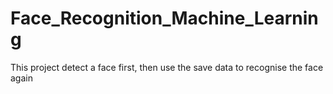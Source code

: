 # Face_Recognition_Machine_Learning
This project  detect a face first, then use the save data to recognise the face again

